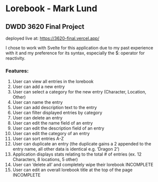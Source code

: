 # Lorebook - Mark Lund

## DWDD 3620 Final Project

deployed live at: https://3620-final.vercel.app/

I chose to work with Svelte for this application due to my past experience with it and my preference for its syntax, especially the $: operator for reactivity.

### Features:

1) User can view all entries in the lorebook
2) User can add a new entry
3) User can select a category for the new entry (Character, Location, Other)
4) User can name the entry
5) User can add description text to the entry
6) User can filter displayed entries by category
7) User can delete an entry
8) User can edit the name field of an entry
9) User can edit the description field of an entry
10) User can edit the category of an entry
11) User can sort entries A-Z
12) User can duplicate an entry (the duplicate gains a 2 appended to the entry name, all other data is identical e.g. ‘Dragon 2’)
13) Application displays stats relating to the total # of entries (ex. 12 Characters, 8 locations, 5 other)
14) User can ‘delete all’ and completely wipe their lorebook INCOMPLETE
15) User can edit an overall lorebook title at the top of the page INCOMPLETE
